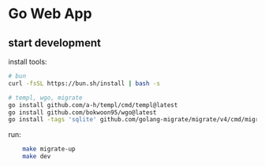 # Go Web App

## start development

install tools:

```bash
# bun
curl -fsSL https://bun.sh/install | bash -s

# templ, wgo, migrate
go install github.com/a-h/templ/cmd/templ@latest
go install github.com/bokwoon95/wgo@latest
go install -tags 'sqlite' github.com/golang-migrate/migrate/v4/cmd/migrate@latest
```

run:

```bash
    make migrate-up
    make dev
```
